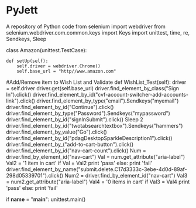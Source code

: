 # PyJett
A repository of Python code
from selenium import webdriver
from selenium.webdriver.com.common.keys import Keys
import unittest, time, re, Sendkeys, Sleep


class Amazon(unittest.TestCase):

    def setUp(self):
        self.driver = webdriver.Chrome()
        self.base_url = "http//www.amazon.com"
#Add/Remove item to Wish List and Validate
    def WishList_Test(self):
        driver = self.driver
        driver.get(self.base_url)
        driver.find_element_by_class("Sign In").click()
        driver.find_element_by_id("cvf-account-switcher-add-accounts-link").click()
        driver.find_element_by_type("email").Sendkeys("myemail")
        driver.find_element_by_id("Continue").click()
        driver.find_element_by_type("Password").Sendkeys("mypassword")
        driver.find_element_by_id("signInSubmit").click()
        Sleep 2
        driver.find_element_by_id("twotabsearchtextbox").Sendkeys("hammers")
        driver.find_element_by_value("Go").click()
        driver.find_element_by_id("pdagDesktopSparkleDescription1").click()
        driver.find_element_by_("add-to-cart-button").click()
        driver.find_element_by_id("nav-cart-count").click()
        Num = driver.find_by_element_id("nav-cart")
        Val = num.get_attribute("aria-label")
        Val2 = '1 item in cart'
        if Val = Val2
          print 'pass'
        else:
          print 'fail'
        driver.find_element_by_name("submit.delete.C17d3333c-3ebe-4d0d-89af-298d05339701").click()
        Num2 = driver.find_by_element_id("nav-cart")
        Val3 = num2.get_attribute("aria-label")
        Val4 = '0 items in cart'
        if Val3 = Val4
          print 'pass'
        else:
          print 'fail'


if __name__ =  "__main__":
    unittest.main()



